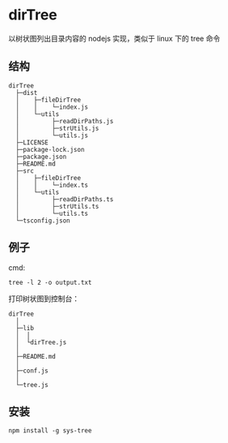 # dirTree

以树状图列出目录内容的 nodejs 实现，类似于 linux 下的 tree 命令

## 结构

```
dirTree
  ├─dist
  │    ├─fileDirTree
  │    │    └─index.js
  │    └─utils
  │         ├─readDirPaths.js
  │         ├─strUtils.js
  │         └─utils.js
  ├─LICENSE
  ├─package-lock.json
  ├─package.json
  ├─README.md
  ├─src
  │    ├─fileDirTree
  │    │    └─index.ts
  │    └─utils
  │         ├─readDirPaths.ts
  │         ├─strUtils.ts
  │         └─utils.ts
  └─tsconfig.json

```

## 例子

cmd:

```
tree -l 2 -o output.txt
```

打印树状图到控制台：

```
dirTree
  │
  ├─lib
  │  │
  │  └dirTree.js
  │
  ├─README.md
  │
  ├─conf.js
  │
  └─tree.js
```

## 安装

```
npm install -g sys-tree
```
